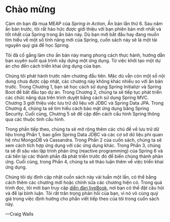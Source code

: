 # Chào mừng

Cảm ơn bạn đã mua MEAP của *Spring in Action*, Ấn bản lần thứ 6. Sau năm ấn bản trước, tôi rất háo hức được giới thiệu với bạn phiên bản mới nhất và tốt nhất của Spring trong ấn bản này. Dù bạn mới bắt đầu hay đang muốn tìm hiểu về một số tính năng mới của Spring, cuốn sách này sẽ là một tài nguyên quý giá để học Spring.

Tôi đã cố gắng làm cho ấn bản này mang phong cách thực hành, hướng dẫn bạn xuyên suốt quá trình xây dựng một ứng dụng. Từ việc khởi tạo một dự án cho đến cách triển khai ứng dụng của bạn.

Chúng tôi phát hành trước năm chương đầu tiên. Mặc dù vẫn còn một số nội dung chưa được cập nhật, các chương này không khác nhiều so với ấn bản trước. Trong Chương 1, bạn sẽ học cách sử dụng Spring Initializr và Spring Boot để bắt đầu tạo dự án. Trong Chương 2, chúng ta sẽ tiếp tục phát triển các chức năng dựa trên trình duyệt bằng cách sử dụng Spring MVC.  
Chương 3 giới thiệu việc lưu trữ dữ liệu với JDBC và Spring Data JPA. Trong Chương 4, chúng ta sẽ tìm hiểu cách bảo mật ứng dụng bằng Spring Security. Cuối cùng, Chương 5 sẽ đề cập đến cách cấu hình Spring thông qua các thuộc tính cấu hình.

Trong phần tiếp theo, chúng ta sẽ mở rộng thêm các chủ đề về lưu trữ dữ liệu trong Phần 1, bao gồm Spring Data JDBC và các cơ sở dữ liệu phi quan hệ như MongoDB và Cassandra. Trong Phần 2 của cuốn sách, chúng ta sẽ xem cách tích hợp ứng dụng với các ứng dụng khác. Trong Phần 3, chúng ta sẽ đi sâu vào lập trình phản ứng (reactive programming) của Spring 6 và cải tiến lại các thành phần đã phát triển trước đó để biến chúng thành phản ứng. Cuối cùng, trong Phần 4, chúng ta sẽ thảo luận thêm về việc triển khai ứng dụng.

Chúng tôi dự định cập nhật cuốn sách này vài tuần một lần, có thể bằng cách thêm các chương mới hoặc chỉnh sửa các chương hiện có. Trong quá trình đọc, tôi mời bạn truy cập [diễn đàn liveBook](https://livebook.manning.com/#!/book/spring-in-action-sixth-edition/discussion), nơi bạn có thể đặt câu hỏi và để lại bình luận. Tôi rất trân trọng phản hồi của bạn, vì nó vô cùng quý giá trong việc định hướng cho phần viết tiếp theo của tôi trong cuốn sách này.

—Craig Walls

